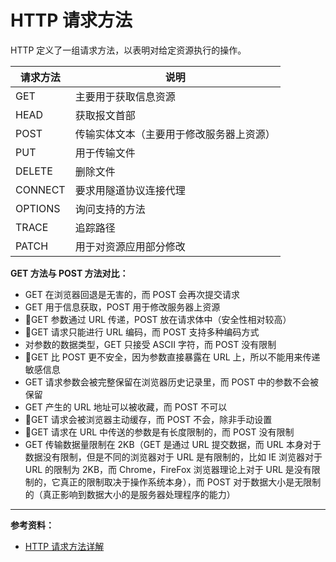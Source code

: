 # HTTP 请求方法

HTTP 定义了一组请求方法，以表明对给定资源执行的操作。

| 请求方法 | 说明                                     |
| -------- | ---------------------------------------- |
| GET      | 主要用于获取信息资源                     |
| HEAD     | 获取报文首部                             |
| POST     | 传输实体文本（主要用于修改服务器上资源） |
| PUT      | 用于传输文件                             |
| DELETE   | 删除文件                                 |
| CONNECT  | 要求用隧道协议连接代理                   |
| OPTIONS  | 询问支持的方法                           |
| TRACE    | 追踪路径                                 |
| PATCH    | 用于对资源应用部分修改                   |

**GET 方法与 POST 方法对比：**

* GET 在浏览器回退是无害的，而 POST 会再次提交请求
* GET 用于信息获取，POST 用于修改服务器上资源
* 📌GET 参数通过 URL 传递，POST 放在请求体中（安全性相对较高）
* 📌GET 请求只能进行 URL 编码，而 POST 支持多种编码方式
* 对参数的数据类型，GET 只接受 ASCII 字符，而 POST 没有限制
* 📌GET 比 POST 更不安全，因为参数直接暴露在 URL 上，所以不能用来传递敏感信息
* GET 请求参数会被完整保留在浏览器历史记录里，而 POST 中的参数不会被保留
* GET 产生的 URL 地址可以被收藏，而 POST 不可以
* 📌GET 请求会被浏览器主动缓存，而 POST 不会，除非手动设置
* 📌GET 请求在 URL 中传送的参数是有长度限制的，而 POST 没有限制
* GET 传输数据量限制在 2KB（GET 是通过 URL 提交数据，而 URL 本身对于数据没有限制，但是不同的浏览器对于 URL 是有限制的，比如 IE 浏览器对于 URL 的限制为 2KB，而 Chrome，FireFox 浏览器理论上对于 URL 是没有限制的，它真正的限制取决于操作系统本身），而 POST 对于数据大小是无限制的（真正影响到数据大小的是服务器处理程序的能力）

---

**参考资料：**

* [HTTP 请求方法详解](https://www.cnblogs.com/foodoir/p/5911099.html)